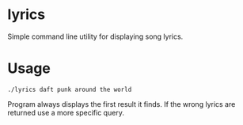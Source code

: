# lyrics
Simple command line utility for displaying song lyrics.
# Usage
`./lyrics daft punk around the world`

Program always displays the first result it finds. If the wrong lyrics are
returned use a more specific query.
